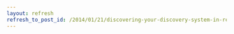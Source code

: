 ```yaml
---
layout: refresh
refresh_to_post_id: /2014/01/21/discovering-your-discovery-system-in-real-time
---
```

